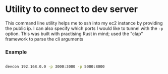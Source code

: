 # Utility to connect to dev server

This command line utility helps me to ssh into my ec2 instance by providing the public ip. I can also specify which ports I would like to tunnel with the `-p` option. This was built with practising Rust in mind; used the "clap" framework to parse the cli arguments

### Example

```bash

devcon 192.168.0.0 -p 3000:3000 -p 5000:8000

```
